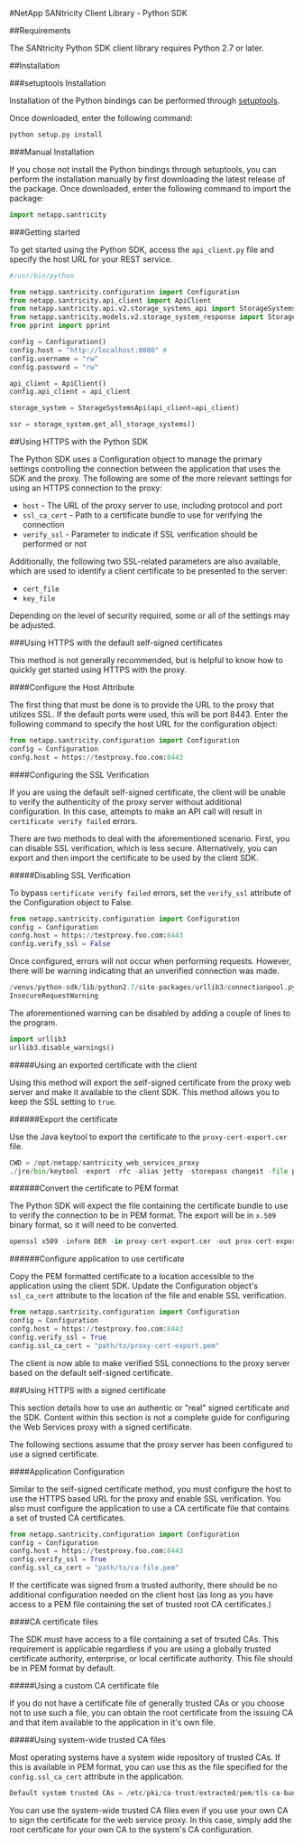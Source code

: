 #NetApp SANtricity Client Library - Python SDK


##Requirements

The SANtricity Python SDK client library requires Python 2.7 or later.

##Installation

###setuptools Installation

Installation of the Python bindings can be performed through [setuptools](http://pypi.python.org/pypi/setuptools).

Once downloaded, enter the following command:

```python
python setup.py install
```

###Manual Installation

If you chose not install the Python bindings through setuptools, you can perform the
installation manually by first downloading the latest release of the package. Once
downloaded, enter the following command to import the package:

```python
import netapp.santricity
```

###Getting started

To get started using the Python SDK, access the ``api_client.py`` file and specify
the host URL for your REST service.

```python
#/usr/bin/python

from netapp.santricity.configuration import Configuration
from netapp.santricity.api_client import ApiClient
from netapp.santricity.api.v2.storage_systems_api import StorageSystemsApi
from netapp.santricity.models.v2.storage_system_response import StorageSystemResponse
from pprint import pprint

config = Configuration()
config.host = "http://localhost:8080" #
config.username = "rw"
config.password = "rw"

api_client = ApiClient()
config.api_client = api_client

storage_system = StorageSystemsApi(api_client=api_client)

ssr = storage_system.get_all_storage_systems()
```

##Using HTTPS with the Python SDK

The Python SDK uses a Configuration object to manage the primary settings controlling
the connection between the application that uses the SDK and the proxy. The following
are some of the more relevant settings for using an HTTPS connection to the proxy:

*	``host``	-	The URL of the proxy server to use, including protocol and port
* 	``ssl_ca_cert``	-	Path to a certificate bundle to use for verifying the connection
*	``verify_ssl``	-	Parameter to indicate if SSL verification should be performed or not

Additionally, the following two SSL-related parameters are also available, which are
used to identify a client certificate to be presented to the server:

*	``cert_file``
*	``key_file``

Depending on the level of security required, some or all of the settings may be adjusted.

###Using HTTPS with the default self-signed certificates

This method is not generally recommended, but is helpful to know how to quickly get
started using HTTPS with the proxy.


####Configure the Host Attribute

The first thing that must be done is to provide the URL to the proxy that utilizes SSL.
If the default ports were used, this will be port 8443. Enter the following command to
specify the host URL for the configuration object:

```python
from netapp.santricity.configuration import Configuration
config = Configuration
confg.host = https://testproxy.foo.com:8443
```


####Configuring the SSL Verification

If you are using the default self-signed certificate, the client will be unable to verify
the authenticity of the proxy server without additional configuration. In this case,
attempts to make an API call will result in ``certificate verify failed`` errors.

There are two methods to deal with the aforementioned scenario. First, you can disable
SSL verification, which is less secure. Alternatively, you can export and then import
the certificate to be used by the client SDK.


#####Disabling SSL Verification

To bypass ``certificate verify failed`` errors, set the ``verify_ssl`` attribute of
the Configuration object to False.

```python
from netapp.santricity.configuration import Configuration
config = Configuration
confg.host = https://testproxy.foo.com:8443
config.verify_ssl = False
```

Once configured, errors will not occur when performing requests. However, there will
be warning indicating that an unverified connection was made.

```python
/venvs/python-sdk/lib/python2.7/site-packages/urllib3/connectionpool.py:838: InsecureRequestWarning: Unverified HTTPS request is being made. Adding certificate verification is strongly advised. See: https://urllib3.readthedocs.io/en/latest/security.html
InsecureRequestWarning
```

The aforementioned warning can be disabled by adding a couple of lines to the program.

```python
import urllib3
urllib3.disable_warnings()
```

#####Using an exported certificate with the client

Using this method will export the self-signed certificate from the proxy web server
and make it available to the client SDK. This method allows you to keep the SSL
setting to ``true``.


######Export the certificate

Use the Java keytool to export the certificate to the ``proxy-cert-export.cer`` file.

```python
CWD = /opt/netapp/santricity_web_services_proxy
./jre/bin/keytool -export -rfc -alias jetty -storepass changeit -file proxy-cert-export.cer -keystore working/keystore
```


######Convert the certificate to PEM format

The Python SDK will expect the file containing the certificate bundle to use to verify
the connection to be in PEM format. The export will be in ``x.509`` binary format, so
it will need to be converted.

```python
openssl x509 -inform DER -in proxy-cert-export.cer -out prox-cert-export.pem
```


######Configure application to use certificate

Copy the PEM formatted certificate to a location accessible to the application using
the client SDK. Update the Configuration object's ``ssl_ca_cert`` attribute to the
location of the file and enable SSL verification.

```python
from netapp.santricity.configuration import Configuration
config = Configuration
confg.host = https://testproxy.foo.com:8443
config.verify_ssl = True
config.ssl_ca_cert = "path/to/proxy-cert-export.pem"
```

The client is now able to make verified SSL connections to the proxy server based on
the default self-signed certificate.

###Using HTTPS with a signed certificate

This section details how to use an authentic or "real" signed certificate and the SDK.
Content within this section is not a complete guide for configuring the Web Services
proxy with a signed certificate.

The following sections assume that the proxy server has been configured to use a
signed certificate.


####Application Configuration

Similar to the self-signed certificate method, you must configure the host to use the
HTTPS based URL for the proxy and enable SSL verification. You also must configure the
application to use a CA certificate file that contains a set of trusted CA certificates.

```python
from netapp.santricity.configuration import Configuration
config = Configuration
confg.host = https://testproxy.foo.com:8443
config.verify_ssl = True
config.ssl_ca_cert = "path/to/ca-file.pem"
```

If the certificate was signed from a trusted authority, there should be no additional
configuration needed on the client host (as long as you have access to a PEM file
containing the set of trusted root CA certificates.)


####CA certificate files

The SDK must have access to a file containing a set of trsuted CAs. This requirement
is applicable regardless if you are using a globally trusted certificate authority,
enterprise, or local certificate authority. This file should be in PEM format by
default.

#####Using a custom CA certificate file

If you do not have a certificate file of generally trusted CAs or you choose not to
use such a file, you can obtain the root certificate from the issuing CA and that
item available to the application in it's own file.

#####Using system-wide trusted CA files

Most operating systems have a system wide repository of trusted CAs. If this is
available in PEM format, you can use this as the file specified for the
``config.ssl_ca_cert`` attribute in the application.

```python
Default system trusted CAs = /etc/pki/ca-trust/extracted/pem/tls-ca-bundle.pem
```

You can use the system-wide trusted CA files even if you use your own CA to sign the
certificate for the web service proxy. In this case, simply add the root certificate
for your own CA to the system's CA configuration.